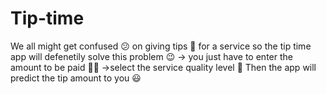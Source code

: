 # Tip-time



We all might get confused 😕  on giving tips 💁‍ for a service so the tip time app will defenetily solve this problem 😉
-> you just have to enter the amount to be paid 💸🤑
->select the service quality level 🥴
Then the app will predict the tip amount to you 😃
